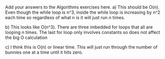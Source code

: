 Add your answers to the Algorithms exercises here.
a) This should be O(n).  Even though the while loop is n^3, inside the while loop is increasing by n^2 each time so regardless of what n is it will just run n times.

b) This looks like O(n^3).  There are three imbedded for loops that all are looping n times.  The last for loop only involves constants so does not affect the big O calculation

c) I think this is O(n) or linear time.  This will just run through the number of bunnies one at a time until it hits zero.